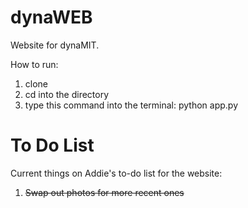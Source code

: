 # dynaWEB
Website for dynaMIT.

How to run:
1) clone
2) cd into the directory
2) type this command into the terminal: python app.py


# To Do List
Current things on Addie's to-do list for the website:
1) ~~Swap out photos for more recent ones~~